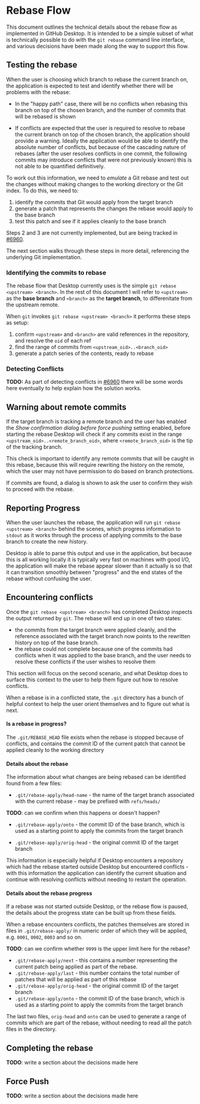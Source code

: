 # Rebase Flow

This document outlines the technical details about the rebase flow as
implemented in GitHub Desktop. It is intended to be a simple subset of what is
technically possible to do with the `git rebase` command line interface, and
various decisions have been made along the way to support this flow.

## Testing the rebase

When the user is choosing which branch to rebase the current branch on, the
application is expected to test and identify whether there will be problems with
the rebase:

 - In the "happy path" case, there will be no conflicts when rebasing this
 branch on top of the chosen branch, and the number of commits that will be
 rebased is shown

 - If conflicts are expected that the user is required to resolve to rebase the
 current branch on top of the chosen branch, the application should provide a
 warning. Ideally the application would be able to identify the absolute number
 of conflicts, but because of the cascading nature of rebases (after the user
 resolves conflicts in one commit, the following commits may introduce conflicts
 that were not previously known) this is not able to be quantified definitively.

To work out this information, we need to _emulate_ a Git rebase and test out the
changes without making changes to the working directory or the Git index. To do
this, we need to:

 1. identify the commits that Git would apply from the target branch
 2. generate a patch that represents the changes the rebase would apply to the
   base branch
 3. test this patch and see if it applies cleanly to the base branch

Steps 2 and 3 are not currently implemented, but are being tracked in
[#6960](https://github.com/desktop/desktop/issues/6960).

The next section walks through these steps in more detail, referencing the
underlying Git implementation.

### Identifying the commits to rebase

The rebase flow that Desktop currently uses is the simple
`git rebase <upstream> <branch>`. In the rest of this document I will refer to
`<upstream>` as the **base branch** and `<branch>` as the **target branch**, to
differenitate from the upstream remote.

When `git` invokes `git rebase <upstream> <branch>` it performs these steps as
setup:

 1. confirm `<upstream>` and `<branch>` are valid references in the repository,
    and resolve the `oid` of each ref
 2. find the range of commits from `<upstream_oid>..<branch_oid>`
 3. generate a patch series of the contents, ready to rebase

### Detecting Conflicts

**TODO:** As part of detecting conflicts in [#6960](https://github.com/desktop/desktop/issues/6960)
there will be some words here eventually to help explain how the solution works.

## Warning about remote commits

If the target branch is tracking a remote branch and the user has enabled the
_Show confirmation dialog before force pushing_ setting enabled, before starting
the rebase Desktop will check if any commits exist in the range
`<upstream_oid>..<remote_branch_oid>`, where `<remote_branch_oid>` is the tip of
the tracking branch.

This check is important to identify any remote commits that will be caught in
this rebase, because this will require rewriting the history on the remote,
which the user may not have permission to do based on branch protections.

If commits are found, a dialog is shown to ask the user to confirm they wish
to proceed with the rebase.

## Reporting Progress

When the user launches the rebase, the application will run
`git rebase <upstream> <branch>` behind the scenes, which progress information
to `stdout` as it works through the process of applying commits to the base
branch to create the new history.

Desktop is able to parse this output and use in the application, but because
this is all working locally it is typically very fast on machines with good I/O,
the application will make the rebase appear slower than it actually is so that
it can transition smoothly between "progress" and the end states of the rebase
without confusing the user.

## Encountering conflicts

Once the `git rebase <upstream> <branch>` has completed Desktop inspects the
output returned by `git`. The rebase will end up in one of two states:

 - the commits from the target branch were applied cleanly, and the reference
   associated with the target branch now points  to the rewritten history on top
   of the base branch.
 - the rebase could not complete because one of the commits had conflicts when
   it was applied to the base branch, and the user needs to resolve these
   conflicts if the user wishes to resolve them

This section will focus on the second scenario, and what Desktop does to surface
this context to the user to help them figure out how to resolve conflicts.

When a rebase is in a conflicted state, the `.git` directory has
a bunch of helpful context to help the user orient themselves and to figure out
what is next.

#### Is a rebase in progress?

The `.git/REBASE_HEAD` file exists when the rebase is stopped because of
conflicts, and contains the commit ID of the current patch that cannot be
applied cleanly to the working directory

#### Details about the rebase

The information about what changes are being rebased can be identified found
from a few files:

 - `.git/rebase-apply/head-name` - the name of the target branch associated with
    the current rebase - may be prefixed with `refs/heads/`

**TODO**: can we confirm when this happens or doesn't happen?

 - `.git/rebase-apply/onto` - the commit ID of the base branch, which is used as
    a starting point to apply the commits from the target branch

 - `.git/rebase-apply/orig-head` - the original commit ID of the target branch

This information is especially helpful if Desktop encounters a repository which
had the rebase started outside Desktop but encountered conflicts - with this
information the application can identify the current situation and continue
with resolving conflicts without needing to restart the operation.

#### Details about the rebase progress

If a rebase was not started outside Desktop, or the rebase flow is paused, the
details about the progress state can be built up from these fields.

When a rebase encounters conflicts, the patches themselves are stored in files
in `.git/rebase-apply/` in numeric order of which they will be applied, e.g.
`0001`, `0002`, `0003` and so on.

**TODO**: can we confirm whether `9999` is the upper limit here for the rebase?

 - `.git/rebase-apply/next` - this contains a number representing the current
   patch being applied as part of the rebase.
 - `.git/rebase-apply/last` - this number contains the total number of patches
   that will be applied as part of this rebase
 - `.git/rebase-apply/orig-head` - the original commit ID of the target branch
 - `.git/rebase-apply/onto` - the commit ID of the base branch, which is used as
    a starting point to apply the commits from the target branch

The last two files, `orig-head` and `onto` can be used to generate a range of
commits which are part of the rebase, without needing to read all the patch
files in the directory.

## Completing the rebase

**TODO**: write a section about the decisions made here

## Force Push

**TODO**: write a section about the decisions made here
